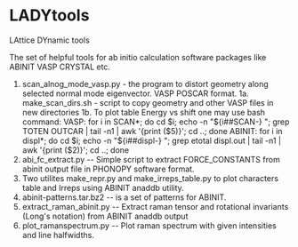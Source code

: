 # LADYtools
LAttice DYnamic tools

The set of helpful tools for ab initio calculation software packages like ABINIT VASP CRYSTAL etc.

1. scan_alnog_mode_vasp.py - the program to distort geometry along selected normal mode eigenvector. VASP POSCAR format.
1a. make_scan_dirs.sh - script to copy geometry and other VASP files in new directories
1b. To plot table Energy vs shift one may use bash command:
VASP:
for i in SCAN*; do cd $i; echo -n "${i##SCAN-} "; grep TOTEN OUTCAR | tail -n1 | awk '{print ($5)}'; cd ..; done
ABINIT:
for i in displ*; do cd $i; echo -n "${i##displ-} "; grep etotal displ.out | tail -n1 | awk '{print ($2)}'; cd ..; done
2. abi_fc_extract.py -- Simple script to extract FORCE_CONSTANTS from abinit output file in PHONOPY software format.
3. Two utilites make_repr.py and make_irreps_table.py to plot characters table and Irreps using ABINIT anaddb utility.
4. abinit-patterns.tar.bz2 -- is a set of patterns for ABINIT.
5. extract_raman_abinit.py -- Extract raman tensor and rotational invariants (Long's notation) from ABINIT anaddb output
6. plot_ramanspectrum.py -- Plot raman spectrum with given intensities and line halfwidths.